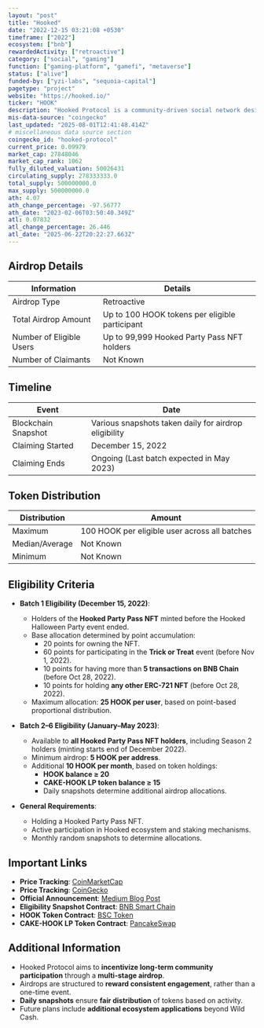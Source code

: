```yaml
---
layout: "post"
title: "Hooked"
date: "2022-12-15 03:21:08 +0530"
timeframe: ["2022"]
ecosystem: ["bnb"]
rewardedActivity: ["retroactive"]
category: ["social", "gaming"]
function: ["gaming-platform", "gamefi", "metaverse"]
status: ["alive"]
funded-by: ["yzi-labs", "sequoia-capital"]
pagetype: "project"
website: "https://hooked.io/"
ticker: "HOOK"
description: "Hooked Protocol is a community-driven social network designed to onboard and reward Web3 users through gamified experiences and an engaging ecosystem."
mis-data-source: "coingecko"
last_updated: "2025-08-01T12:41:48.414Z"
# miscellaneous data source section
coingecko_id: "hooked-protocol"
current_price: 0.09979
market_cap: 27848046
market_cap_rank: 1062
fully_diluted_valuation: 50026431
circulating_supply: 278333333.0
total_supply: 500000000.0
max_supply: 500000000.0
ath: 4.07
ath_change_percentage: -97.56777
ath_date: "2023-02-06T03:50:40.349Z"
atl: 0.07832
atl_change_percentage: 26.446
atl_date: "2025-06-22T20:22:27.663Z"
---
```


## Airdrop Details

| Information              | Details                                        |
| ------------------------ | ---------------------------------------------- |
| Airdrop Type             | Retroactive                                    |
| Total Airdrop Amount     | Up to 100 HOOK tokens per eligible participant |
| Number of Eligible Users | Up to 99,999 Hooked Party Pass NFT holders     |
| Number of Claimants      | Not Known                                      |

## Timeline

| Event               | Date                                                  |
| ------------------- | ----------------------------------------------------- |
| Blockchain Snapshot | Various snapshots taken daily for airdrop eligibility |
| Claiming Started    | December 15, 2022                                     |
| Claiming Ends       | Ongoing (Last batch expected in May 2023)             |

## Token Distribution

| Distribution   | Amount                                        |
| -------------- | --------------------------------------------- |
| Maximum        | 100 HOOK per eligible user across all batches |
| Median/Average | Not Known                                     |
| Minimum        | Not Known                                     |

## Eligibility Criteria

- **Batch 1 Eligibility (December 15, 2022)**:

  - Holders of the **Hooked Party Pass NFT** minted before the Hooked Halloween Party event ended.
  - Base allocation determined by point accumulation:
    - 20 points for owning the NFT.
    - 60 points for participating in the **Trick or Treat** event (before Nov 1, 2022).
    - 10 points for having more than **5 transactions on BNB Chain** (before Oct 28, 2022).
    - 10 points for holding **any other ERC-721 NFT** (before Oct 28, 2022).
  - Maximum allocation: **25 HOOK per user**, based on point-based proportional distribution.

- **Batch 2–6 Eligibility (January–May 2023)**:

  - Available to **all Hooked Party Pass NFT holders**, including Season 2 holders (minting starts end of December 2022).
  - Minimum airdrop: **5 HOOK per address**.
  - Additional **10 HOOK per month**, based on token holdings:
    - **HOOK balance ≥ 20**
    - **CAKE-HOOK LP token balance ≥ 15**
    - Daily snapshots determine additional airdrop allocations.

- **General Requirements**:
  - Holding a Hooked Party Pass NFT.
  - Active participation in Hooked ecosystem and staking mechanisms.
  - Monthly random snapshots to determine allocations.

## Important Links

- **Price Tracking**: [CoinMarketCap](https://coinmarketcap.com/currencies/hooked-protocol/)
- **Price Tracking**: [CoinGecko](https://www.coingecko.com/en/coins/hooked-protocol)
- **Official Announcement**: [Medium Blog Post](https://medium.com/hookedprotocolofficial/hooked-airdrop-announcement-4e2223999d77)
- **Eligibility Snapshot Contract**: [BNB Smart Chain](https://bscscan.com/address/0x48c686ed01138b26a8cf2e382b29cde0ea7bae9c)
- **HOOK Token Contract**: [BSC Token](https://bscscan.com/token/0xa260e12d2b924cb899ae80bb58123ac3fee1e2f0)
- **CAKE-HOOK LP Token Contract**: [PancakeSwap](https://bscscan.com/token/0x9e9b768174eF24233BF8AC2f4131F10ff5E72Dee)

## Additional Information

- Hooked Protocol aims to **incentivize long-term community participation** through a **multi-stage airdrop**.
- Airdrops are structured to **reward consistent engagement**, rather than a one-time event.
- **Daily snapshots** ensure **fair distribution** of tokens based on activity.
- Future plans include **additional ecosystem applications** beyond Wild Cash.